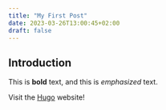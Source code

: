 ```yaml
---
title: "My First Post"
date: 2023-03-26T13:00:45+02:00
draft: false
---
```

## Introduction

This is **bold** text, and this is *emphasized* text.

Visit the [Hugo](https://gohugo.io) website!

